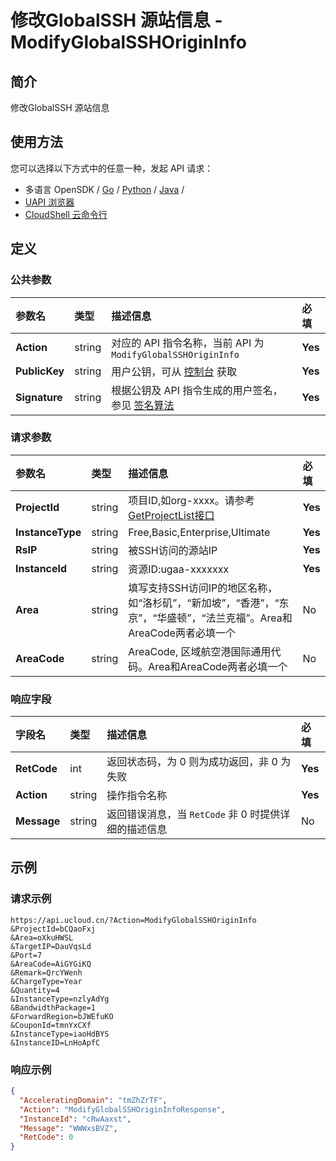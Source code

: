 # 修改GlobalSSH 源站信息 - ModifyGlobalSSHOriginInfo

## 简介

修改GlobalSSH 源站信息






## 使用方法

您可以选择以下方式中的任意一种，发起 API 请求：
- 多语言 OpenSDK / [Go](https://github.com/ucloud/ucloud-sdk-go) / [Python](https://github.com/ucloud/ucloud-sdk-python3) / [Java](https://github.com/ucloud/ucloud-sdk-java) /
- [UAPI 浏览器](https://console.ucloud.cn/uapi/detail?id=ModifyGlobalSSHOriginInfo)
- [CloudShell 云命令行](https://shell.ucloud.cn/)


## 定义

### 公共参数

| 参数名 | 类型 | 描述信息 | 必填 |
|:---|:---|:---|:---|
| **Action**     | string  | 对应的 API 指令名称，当前 API 为 `ModifyGlobalSSHOriginInfo`                        | **Yes** |
| **PublicKey**  | string  | 用户公钥，可从 [控制台](https://console.ucloud.cn/uapi/apikey) 获取                                             | **Yes** |
| **Signature**  | string  | 根据公钥及 API 指令生成的用户签名，参见 [签名算法](api/summary/signature.md)  | **Yes** |

### 请求参数

| 参数名 | 类型 | 描述信息 | 必填 |
|:---|:---|:---|:---|
| **ProjectId** | string | 项目ID,如org-xxxx。请参考[GetProjectList接口](https://docs.ucloud.cn/api/summary/get_project_list) |**Yes**|
| **InstanceType** | string | Free,Basic,Enterprise,Ultimate |**Yes**|
| **RsIP** | string | 被SSH访问的源站IP |**Yes**|
| **InstanceId** | string | 资源ID:ugaa-xxxxxxx |**Yes**|
| **Area** | string | 填写支持SSH访问IP的地区名称，如“洛杉矶”，“新加坡”，“香港”，“东京”，“华盛顿”，“法兰克福”。Area和AreaCode两者必填一个 |No|
| **AreaCode** | string | AreaCode, 区域航空港国际通用代码。Area和AreaCode两者必填一个 |No|

### 响应字段

| 字段名 | 类型 | 描述信息 | 必填 |
|:---|:---|:---|:---|
| **RetCode** | int | 返回状态码，为 0 则为成功返回，非 0 为失败 |**Yes**|
| **Action** | string | 操作指令名称 |**Yes**|
| **Message** | string | 返回错误消息，当 `RetCode` 非 0 时提供详细的描述信息 |No|




## 示例

### 请求示例
    
```
https://api.ucloud.cn/?Action=ModifyGlobalSSHOriginInfo
&ProjectId=bCQaoFxj
&Area=oXkuHWSL
&TargetIP=DauVqsLd
&Port=7
&AreaCode=AiGYGiKQ
&Remark=QrcYWenh
&ChargeType=Year
&Quantity=4
&InstanceType=nzlyAdYg
&BandwidthPackage=1
&ForwardRegion=bJWEfuKO
&CouponId=tmnYxCXf
&InstanceType=iaoHdBYS
&InstanceID=LnHoApfC
```

### 响应示例
    
```json
{
  "AcceleratingDomain": "tmZhZrTF",
  "Action": "ModifyGlobalSSHOriginInfoResponse",
  "InstanceId": "cRwAaxst",
  "Message": "WWWxsBVZ",
  "RetCode": 0
}
```





